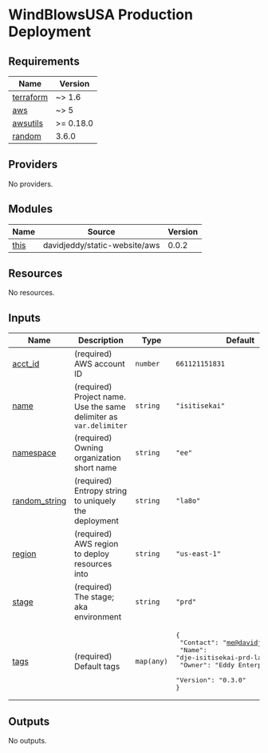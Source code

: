 # WindBlowsUSA Production Deployment

<!-- BEGIN_TF_DOCS -->
## Requirements

| Name | Version |
|------|---------|
| <a name="requirement_terraform"></a> [terraform](#requirement\_terraform) | ~> 1.6 |
| <a name="requirement_aws"></a> [aws](#requirement\_aws) | ~> 5 |
| <a name="requirement_awsutils"></a> [awsutils](#requirement\_awsutils) | >= 0.18.0 |
| <a name="requirement_random"></a> [random](#requirement\_random) | 3.6.0 |

## Providers

No providers.

## Modules

| Name | Source | Version |
|------|--------|---------|
| <a name="module_this"></a> [this](#module\_this) | davidjeddy/static-website/aws | 0.0.2 |

## Resources

No resources.

## Inputs

| Name | Description | Type | Default | Required |
|------|-------------|------|---------|:--------:|
| <a name="input_acct_id"></a> [acct\_id](#input\_acct\_id) | (required) AWS account ID | `number` | `661121151831` | no |
| <a name="input_name"></a> [name](#input\_name) | (required) Project name. Use the same delimiter as `var.delimiter` | `string` | `"isitisekai"` | no |
| <a name="input_namespace"></a> [namespace](#input\_namespace) | (required) Owning organization short name | `string` | `"ee"` | no |
| <a name="input_random_string"></a> [random\_string](#input\_random\_string) | (required) Entropy string to uniquely the deployment | `string` | `"la8o"` | no |
| <a name="input_region"></a> [region](#input\_region) | (required) AWS region to deploy resources into | `string` | `"us-east-1"` | no |
| <a name="input_stage"></a> [stage](#input\_stage) | (required) The stage; aka environment | `string` | `"prd"` | no |
| <a name="input_tags"></a> [tags](#input\_tags) | (required) Default tags | `map(any)` | <pre>{<br>  "Contact": "me@davidjeddy.com",<br>  "Name": "dje-isitisekai-prd-la8o-origin",<br>  "Owner": "Eddy Enterprises",<br>  "Version": "0.3.0"<br>}</pre> | no |

## Outputs

No outputs.
<!-- END_TF_DOCS -->
